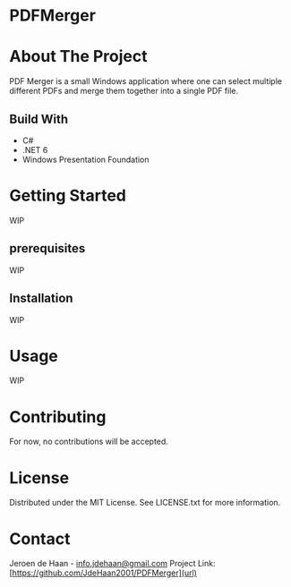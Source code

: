 # PDFMerger

# About The Project
PDF Merger is a small Windows application where one can select multiple different PDFs and merge them together into a single PDF file.

## Build With
* C#
* .NET 6
* Windows Presentation Foundation

# Getting Started
WIP

## prerequisites
WIP

## Installation
WIP

# Usage
WIP

# Contributing
For now, no contributions will be accepted.

# License
Distributed under the MIT License. See LICENSE.txt for more information.

# Contact
Jeroen de Haan - [info.jdehaan@gmail.com](mailto:info.jdehaan@gmail.com?subject=[GitHub]%20PDF%20Merger)
Project Link: [https://github.com/JdeHaan2001/PDFMerger](url)
